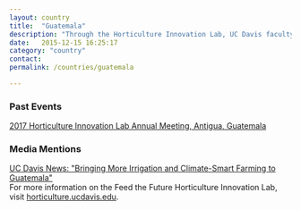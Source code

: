 ```yaml
---
layout: country
title:  "Guatemala"
description: "Through the Horticulture Innovation Lab, UC Davis faculty members are engaged in agricultural projects in the 'Land of the Eternal Spring"
date:   2015-12-15 16:25:17
category: "country"
contact: 
permalink: /countries/guatemala

---
```


<h3>Past Events</h3>

<p><a href="http://horticulture.ucdavis.edu/2017/">2017 Horticulture Innovation Lab Annual Meeting, Antigua, Guatemala</a></p>

<h3>Media Mentions</h3>

<p><a href="https://www.ucdavis.edu/news/bringing-more-irrigation-and-climate-smart-farming-guatemala">UC Davis News: "Bringing More Irrigation and Climate-Smart Farming to Guatemala"</a>

<br>
For more information on the Feed the Future Horticulture Innovation Lab, visit <a href="http://horticulture.ucdavis.edu/">horticulture.ucdavis.edu</a>.</p>


<!--<div class="relatedprojects">
<h3>Related Projects</h3>
	{% for post in site.tags.Guatemala limit:3 %}
	<a class="post-link" href="{{ post.url | prepend: site.baseurl }}">
	    <div class="relatedprojects__card">
	        <h4>
	              {{ post.title }}
	            </h4>
	        <p class="feed-description">{{ post.description }}</p>
	        <p class="primary-color">Learn More</p>
	    </div>
	    </a>
    {% endfor %}
</div>
-->
